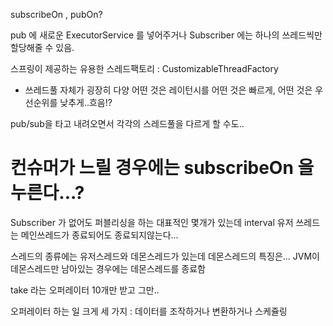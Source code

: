 subscribeOn , pubOn?

pub 에 새로운 ExecutorService 를 넣어주거나
Subscriber 에는 하나의 쓰레드씩만 할당해줄 수 있음.

스프링이 제공하는 유용한 스레드팩토리 : CustomizableThreadFactory

- 쓰레드풀 자체가 굉장히 다양
어떤 것은 레이턴시를 어떤 것은 빠르게, 어떤 것은 우선순위를 낮추게..흐음!?

pub/sub을 타고 내려오면서 각각의 스레드풀을 다르게 할 수도..

컨슈머가 느릴 경우에는 subscribeOn 을 누른다...?
===

Subscriber 가 없어도 퍼블리싱을 하는 대표적인 몇개가 있는데 interval
유저 쓰레드는 메인쓰레드가 종료되어도 종료되지않는다...

스레드의 종류에는 유저스레드와 데몬스레드가 있는데
데몬스레드의 특징은... JVM이 데몬스레드만 남아있는 경우에는 데몬스레드를 종료함

take 라는 오퍼레이터 10개만 받고 그만..

오퍼레이터 하는 일 크게 세 가지 :
데이터를 조작하거나
변환하거나
스케쥴링
